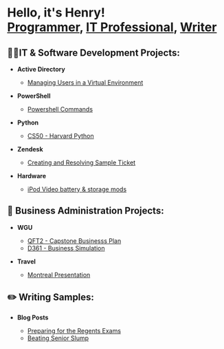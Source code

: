 <h1>Hello, it's Henry! <br/><a href="https://github.com/thethirdbirthday">Programmer</a>, <a href=>IT Professional</a>, <a href=>Writer</a>

<h2>👨‍💻IT & Software Development Projects:</h2>


- <b>Active Directory</b>

  - [Managing Users in a Virtual Environment](https://github.com/thethirdbirthday/Active-Directory)

- <b>PowerShell</b>

  - [Powershell Commands](https://github.com/thethirdbirthday/powershell-commands-practice)

- <b>Python</b>

  - [CS50 - Harvard Python](https://github.com/thethirdbirthday/harvard_python)
 
- <b>Zendesk</b>

  - [Creating and Resolving Sample Ticket](https://github.com/thethirdbirthday/zendesk_ticketing/tree/main)

- <b> Hardware </b>

  - [iPod Video battery & storage mods](https://github.com/thethirdbirthday/iPod-5th-Gen-Mod)
  
<h2>📆 Business Administration Projects:</h2>

- <b>WGU</b>
  - [QFT2 - Capstone Businesss Plan](https://github.com/thethirdbirthday/qft_capstone_hskim)
  - [D361 - Business Simulation](https://github.com/thethirdbirthday/d361_hskim)
  
- <b>Travel</b>

  - [Montreal Presentation](https://github.com/thethirdbirthday/montreal_presentation/blob/0d73c9d8a33990c10b7784a9bbd7ad6380b45a55/README.md)

<h2>✏️ Writing Samples:</h2>

- <b>Blog Posts</b>

  - [Preparing for the Regents Exams](https://www.thinkprepny.com/post/2019/05/02/the-importance-of-regents-exams-how-to-prep-for-it)
  - [Beating Senior Slump](https://www.thinkprepny.com/post/2018/02/09/tips-to-avoid-the-dreaded-senior-slump)
